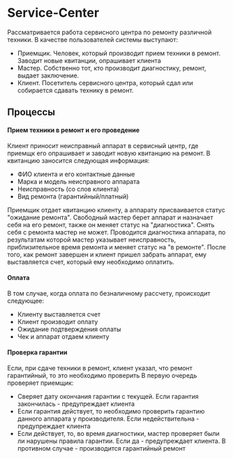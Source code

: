 # Service-Center

Рассматривается работа сервисного центра по ремонту различной техники.
В качестве пользователей системы выступают:
* Приемщик. Человек, который производит прием техники в ремонт. Заводит новые квитанции, опрашивает клиента
* Мастер. Собственно тот, кто производит диагностику, ремонт, выдает заключение.
* Клиент. Посетитель сервисного центра, который сдал или собирается сдавать технику в ремонт.

## Процессы
#### Прием техники в ремонт и его проведение
Клиент приносит неисправный аппарат в сервисный центр, где приемщк его опрашивает и заводит новую квитанцию на ремонт. В квитанцию заносится следующая информация:
* ФИО клиента и его контактные данные
* Марка и модель неисправного аппарата
* Неисправность (со слов клиента)
* Вид ремонта (гарантийный/платный)

Приемщик отдает квитанцию клиенту, а аппарату присваивается статус "ожидание ремонта". Свободный мастер берет аппарат и назначает себя на его ремонт, также он меняет статус на "диагностика". Снять себя с ремонта мастер не может. Проводится диагностика аппарата, по результатам которой мастер указывает неисправность, приблизительное время ремонта и меняет статус на "в ремонте". После того, как ремонт завершен и клиент пришел забрать аппарат, ему выставляется счет, который ему необходимо оплатить. 

#### Оплата
В том случае, когда оплата по безналичному рассчету, происходит следующее:
* Клиенту выставляется счет
* Клиент производит оплату
* Ожидание подтверждения оплаты
* Чек и аппарат отдаем клиенту

#### Проверка гарантии
Если, при сдаче техники в ремонт, клиент указал, что ремонт гарантийный, то это необходимо проверить
В первую очередь проверяет приемщик:
* Сверяет дату окончания гарантии с текущей. Если гарантия закончилась - предупреждает клиента
* Если гарантия действует, то необходимо проверить гарантию данного аппарата у производителя. Если недействительна - предупреждает клиента
* Если действует, то, во время диагностики, мастер проверяет были ли нарушены правила гарантии. Если да - предупреждает клиента. В противном случае - производится гарантийный ремонт

